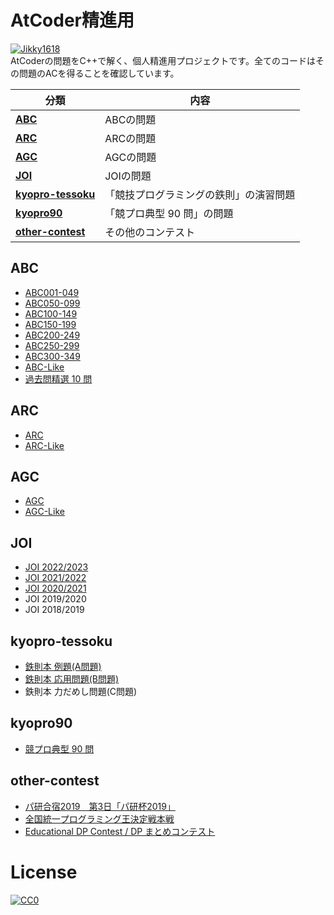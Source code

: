# AtCoder精進用

[![Jikky1618](https://img.shields.io/endpoint?url=https%3A%2F%2Fatcoder-badges.now.sh%2Fapi%2Fatcoder%2Fjson%2FJikky1618&style=for-the-badge)](https://atcoder.jp/users/Jikky1618)
<br>
AtCoderの問題をC++で解く、個人精進用プロジェクトです。全てのコードはその問題のACを得ることを確認しています。

|分類|内容|
|---|---|
|**[ABC](#abc)**|ABCの問題|
|**[ARC](#arc)**|ARCの問題|
|**[AGC](#agc)**|AGCの問題|
|**[JOI](#joi)**|JOIの問題|
|**[kyopro-tessoku](#kyopro-tessoku)**|「競技プログラミングの鉄則」の演習問題|
|**[kyopro90](#kyopro90)**|「競プロ典型 90 問」の問題|
|**[other-contest](#other)**|その他のコンテスト|


<a name="abc"></a>

## ABC
- [ABC001-049](https://github.com/Jikky1618/AtCoder/tree/main/ABC/ABC001-049)
- [ABC050-099](https://github.com/Jikky1618/AtCoder/tree/main/ABC/ABC050-099)
- [ABC100-149](https://github.com/Jikky1618/AtCoder/tree/main/ABC/ABC100-149)
- [ABC150-199](https://github.com/Jikky1618/AtCoder/tree/main/ABC/ABC150-199)
- [ABC200-249](https://github.com/Jikky1618/AtCoder/tree/main/ABC/ABC200-249)
- [ABC250-299](https://github.com/Jikky1618/AtCoder/tree/main/ABC/ABC250-299)
- [ABC300-349](https://github.com/Jikky1618/AtCoder/tree/main/ABC/ABC300-349)
- [ABC-Like](https://github.com/Jikky1618/AtCoder/tree/main/ABC/ABC-Like)
- [過去問精選 10 問](https://github.com/Jikky1618/AtCoder/tree/main/ABC/ABS)


<a name="arc"></a>

## ARC
- [ARC](https://github.com/Jikky1618/AtCoder/tree/main/ARC)
- [ARC-Like](https://github.com/Jikky1618/AtCoder/tree/main/ARC/ARC-Like)


<a name="agc"></a>

## AGC
- [AGC](https://github.com/Jikky1618/AtCoder/tree/main/AGC)
- [AGC-Like](https://github.com/Jikky1618/AtCoder/tree/main/AGC/AGC-like)


<a name="joi"></a>

## JOI
- [JOI 2022/2023](https://github.com/Jikky1618/AtCoder/tree/main/JOI/2023)
- [JOI 2021/2022](https://github.com/Jikky1618/AtCoder/tree/main/JOI/2022)
- [JOI 2020/2021](https://github.com/Jikky1618/AtCoder/tree/main/JOI/2021)
- JOI 2019/2020
- JOI 2018/2019


<a name="kyopro-tessoku"></a>

## kyopro-tessoku
- [鉄則本 例題(A問題)](https://github.com/Jikky1618/AtCoder/tree/main/kyopro-tessoku/A)
- [鉄則本 応用問題(B問題)](https://github.com/Jikky1618/AtCoder/tree/main/kyopro-tessoku/B)
- 鉄則本 力だめし問題(C問題)


<a name="kyopro90"></a>

## kyopro90
- [競プロ典型 90 問](https://github.com/Jikky1618/AtCoder/tree/main/kyopro90)


<a name="other"></a>

## other-contest
- [パ研合宿2019　第3日「パ研杯2019」](https://github.com/Jikky1618/AtCoder/tree/main/other-contest/pakencamp-2019-day3)
- [全国統一プログラミング王決定戦本戦](https://github.com/Jikky1618/AtCoder/tree/main/other-contest/nikkei2019-final)
- [Educational DP Contest / DP まとめコンテスト](https://github.com/Jikky1618/AtCoder/tree/main/other-contest/dp)

# License
[![CC0](http://i.creativecommons.org/p/zero/1.0/88x31.png "CC0")](http://creativecommons.org/publicdomain/zero/1.0/deed.ja)